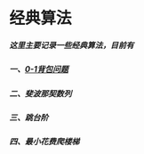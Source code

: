 # 经典算法
##### 这里主要记录一些经典算法，目前有
##### 一、[0-1背包问题](https://www.bilibili.com/video/BV14a411p77y?vd_source=7dcf87705508bce13d8f13b1b05c8252)
##### 二、斐波那契数列
##### 三、跳台阶
##### 四、最小花费爬楼梯

